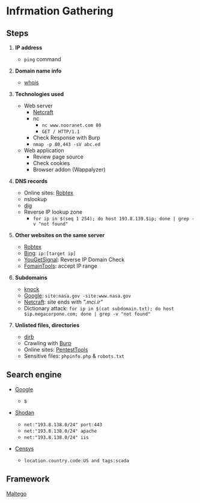 # Infrmation Gathering

## Steps
1. **IP address**
   - ```ping``` command

2. **Domain name info**
   - [whois](https://whois.domaintools.com/)

3. **Technologies used**
   - Web server
     - [Netcraft](https://sitereport.netcraft.com/?url=)
     - nc
       - ```nc www.nooranet.com 80```
       - ```GET / HTTP/1.1```
     - Check Response with Burp
     - ```nmap -p 80,443 -sV abc.ed```  
   - Web application
     - Review page source
     - Check cookies
     - Browser addon (Wappalyzer)  

4. **DNS records**
   - Online sites: [Robtex](https://www.robtex.com/)
   - nslookup
   - [dig](/Tools/dig.md)
   - Reverse IP lookup zone
     - ```for ip in $(seq 1 254); do host 193.8.139.$ip; done | grep -v "not found"``` 

5. **Other websites on the same server**
   - [Robtex](https://www.robtex.com/)
   - [Bing](https://www.bing.com/): ```ip:[target ip]```
   - [YouGetSignal](https://www.yougetsignal.com/): Reverse IP Domain Check
   - [FomainTools](https://reverseip.domaintools.com/): accept IP range 

6. **Subdomains**
   - [knock](https://github.com/guelfoweb/knock)
   - [Google](https://www.google.com/): ```site:nasa.gov -site:www.nasa.gov```
   - [Netcraft](https://searchdns.netcraft.com/): site ends with *".mci.ir"* 
   - Dictionary attack: ```for ip in $(cat subdomain.txt); do host $ip.megacorpone.com; done | grep -v "not found"```

7. **Unlisted files, directories**
   - [dirb](/Tools/dirb.md)
   - Crawling with [Burp](/Tools/burp.md)
   - Online sites: [PentestTools](https://pentest-tools.com/) 
   - Sensitive files: ```phpinfo.php``` & ```robots.txt```

## Search engine
- [Google](https://www.google.com/)
  - s

- [Shodan](https://www.shodan.io/)
  - ```net:"193.8.138.0/24" port:443```
  - ```net:"193.8.138.0/24" apache```
  - ```net:"193.8.138.0/24" iis```

- [Censys](https://censys.io/)
  - ```location.country.code:US and tags:scada```

## Framework
[Maltego](/Tools/maltego.md)


